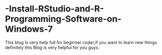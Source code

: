# -Install-RStudio-and-R-Programming-Software-on-Windows-7
This blog Is very help full for beginner coder,if you want to learn new things definitely this Blog is very helpful for you guys.
